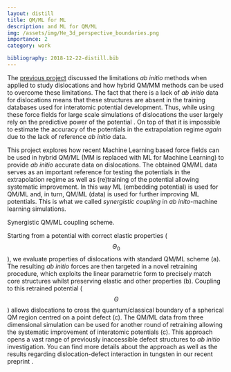 ```yaml
---
layout: distill
title: QM/ML for ML
description: and ML for QM/ML
img: /assets/img/He_3d_perspective_boundaries.png
importance: 2
category: work

bibliography: 2018-12-22-distill.bib
---
```


The [previous project](/projects/dislocations) discussed the limitations *ab initio* methods when applied to study dislocations and how hybrid QM/MM methods can be used to overcome these limitations.
The fact that there is a lack of *ab initio* data for dislocations means that these structures are absent in the training databases used for interatomic potential development. Thus, while using these force fields for large scale simulations of dislocations the user largely rely on the predictive power of the potential <d-cite key="Unke2021"></d-cite>. On top of that it is impossible to estimate the accuracy of the potentials in the extrapolation regime *again* due to the lack of reference *ab initio* data.

This project explores how recent Machine Learning based force fields <d-cite key="goryaeva2019towards,PhysRevMaterials.5.103803"></d-cite> can be used in hybrid QM/ML (MM is replaced with ML for Machine Learning) to provide *ab initio* accurate data on dislocations.
The obtained QM/ML data serves as an important reference for testing the potentials in the extrapolation regime as well as (re)training of the potential allowing systematic improvement. In this way ML (embedding potential) is used for QM/ML and, in turn, QM/ML (data) is used for further improving ML potentials. This is what we called *synergistic coupling* in *ab inito*-machine learning simulations.

<div class="row">
    <div class="col-sm mt-3 mt-md-0">
        <img class="img-fluid rounded z-depth-1" src="{{ '/assets/img/retraining_scheme_atoms.jpg' | relative_url }}" alt="" title="Synergistic QM/ML coupling"/>
    </div>
</div>
<div class="caption">
    Synergistic QM/ML coupling scheme.
</div>

Starting from a potential with correct elastic properties ($$\Theta_0$$), we evaluate properties of dislocations with standard QM/ML scheme (a). The resulting *ab initio* forces are then targeted in a novel retraining procedure, which exploits the linear parametric form to precisely match core structures whilst preserving elastic and other properties (b). Coupling to this retrained potential ($$\Theta$$) allows dislocations to cross the quantum/classical boundary of a spherical QM region centred on a point defect (c).  The QM/ML data from three dimensional simulation can be used for another round of retraining allowing the systematic improvement of interatomic potentials (c). This approach opens a vast range of previously inaccessible defect structures to *ab initio* investigation. You can find more details about the approach as well as the results regarding dislocation-defect interaction in tungsten in our recent preprint <d-cite key="grigorev2021synergistic"></d-cite>.
